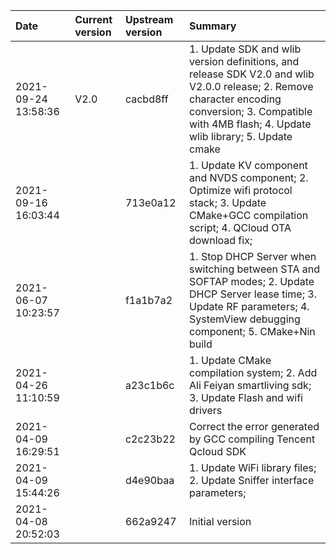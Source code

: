 | Date | Current version | Upstream version | Summary |
| :------------------ | :------- | :------- | :------------------------------------------ |
| 2021-09-24 13:58:36 | V2.0 | cacbd8ff | 1. Update SDK and wlib version definitions, and release SDK V2.0 and wlib V2.0.0 release; 2. Remove character encoding conversion; 3. Compatible with 4MB flash; 4. Update wlib library; 5. Update cmake |
| 2021-09-16 16:03:44 | | 713e0a12 | 1. Update KV component and NVDS component; 2. Optimize wifi protocol stack; 3. Update CMake+GCC compilation script; 4. QCloud OTA download fix; |
| 2021-06-07 10:23:57 | | f1a1b7a2 | 1. Stop DHCP Server when switching between STA and SOFTAP modes; 2. Update DHCP Server lease time; 3. Update RF parameters; 4. SystemView debugging component; 5. CMake+Nin build |
| 2021-04-26 11:10:59 | | a23c1b6c | 1. Update CMake compilation system; 2. Add Ali Feiyan smartliving sdk; 3. Update Flash and wifi drivers |
| 2021-04-09 16:29:51 | | c2c23b22 | Correct the error generated by GCC compiling Tencent Qcloud SDK |
| 2021-04-09 15:44:26 | | d4e90baa | 1. Update WiFi library files; 2. Update Sniffer interface parameters; |
| 2021-04-08 20:52:03 | | 662a9247 | Initial version |